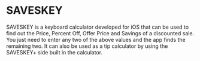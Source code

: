 # SAVESKEY
SAVESKEY is a keyboard calculator developed for iOS that can be used to find out the Price, Percent Off, Offer Price and Savings of a discounted sale. You just need to enter any two of the above values and the app finds the remaining two. It can also be used as a tip calculator by using the SAVESKEY+ side built in the calculator.
